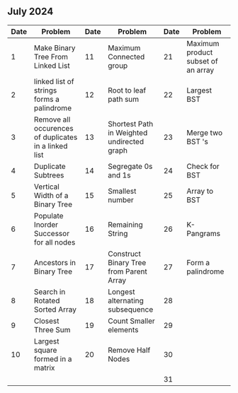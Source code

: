 ## July 2024

| Date | Problem                                              | Date | Problem                                    | Date | Problem                            |
| ---- | ---------------------------------------------------- | ---- | ------------------------------------------ | ---- | ---------------------------------- |
| 1    | Make Binary Tree From Linked List                    | 11   | Maximum Connected group                    | 21   | Maximum product subset of an array |
| 2    | linked list of strings forms a palindrome            | 12   | Root to leaf path sum                      | 22   | Largest BST                        |
| 3    | Remove all occurences of duplicates in a linked list | 13   | Shortest Path in Weighted undirected graph | 23   | Merge two BST 's                   |
| 4    | Duplicate Subtrees                                   | 14   | Segregate 0s and 1s                        | 24   | Check for BST                      |
| 5    | Vertical Width of a Binary Tree                      | 15   | Smallest number                            | 25   | Array to BST                       |
| 6    | Populate Inorder Successor for all nodes             | 16   | Remaining String                           | 26   | K-Pangrams                         |
| 7    | Ancestors in Binary Tree                             | 17   | Construct Binary Tree from Parent Array    | 27   | Form a palindrome                  |
| 8    | Search in Rotated Sorted Array                       | 18   | Longest alternating subsequence            | 28   |                                    |
| 9    | Closest Three Sum                                    | 19   | Count Smaller elements                     | 29   |                                    |
| 10   | Largest square formed in a matrix                    | 20   | Remove Half Nodes                          | 30   |                                    |
|      |                                                      |      |                                            | 31   |                                    |
